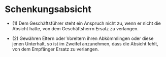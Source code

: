 # Schenkungsabsicht

- (1) Dem Geschäftsführer steht ein Anspruch nicht zu, wenn er nicht die Absicht hatte, von dem Geschäftsherrn Ersatz zu verlangen.

- (2) Gewähren Eltern oder Voreltern ihren Abkömmlingen oder diese jenen Unterhalt, so ist im Zweifel anzunehmen, dass die Absicht fehlt, von dem Empfänger Ersatz zu verlangen.

